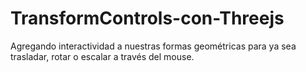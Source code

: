 # TransformControls-con-Threejs
Agregando interactividad a nuestras formas geométricas para ya sea trasladar, rotar o escalar a través del mouse.
